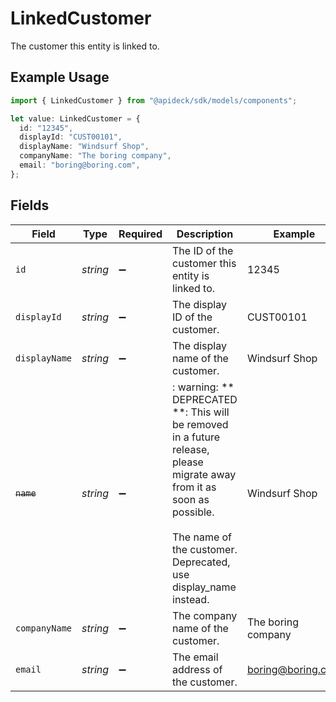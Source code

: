 # LinkedCustomer

The customer this entity is linked to.

## Example Usage

```typescript
import { LinkedCustomer } from "@apideck/sdk/models/components";

let value: LinkedCustomer = {
  id: "12345",
  displayId: "CUST00101",
  displayName: "Windsurf Shop",
  companyName: "The boring company",
  email: "boring@boring.com",
};
```

## Fields

| Field                                                                                                                                                                                    | Type                                                                                                                                                                                     | Required                                                                                                                                                                                 | Description                                                                                                                                                                              | Example                                                                                                                                                                                  |
| ---------------------------------------------------------------------------------------------------------------------------------------------------------------------------------------- | ---------------------------------------------------------------------------------------------------------------------------------------------------------------------------------------- | ---------------------------------------------------------------------------------------------------------------------------------------------------------------------------------------- | ---------------------------------------------------------------------------------------------------------------------------------------------------------------------------------------- | ---------------------------------------------------------------------------------------------------------------------------------------------------------------------------------------- |
| `id`                                                                                                                                                                                     | *string*                                                                                                                                                                                 | :heavy_minus_sign:                                                                                                                                                                       | The ID of the customer this entity is linked to.                                                                                                                                         | 12345                                                                                                                                                                                    |
| `displayId`                                                                                                                                                                              | *string*                                                                                                                                                                                 | :heavy_minus_sign:                                                                                                                                                                       | The display ID of the customer.                                                                                                                                                          | CUST00101                                                                                                                                                                                |
| `displayName`                                                                                                                                                                            | *string*                                                                                                                                                                                 | :heavy_minus_sign:                                                                                                                                                                       | The display name of the customer.                                                                                                                                                        | Windsurf Shop                                                                                                                                                                            |
| ~~`name`~~                                                                                                                                                                               | *string*                                                                                                                                                                                 | :heavy_minus_sign:                                                                                                                                                                       | : warning: ** DEPRECATED **: This will be removed in a future release, please migrate away from it as soon as possible.<br/><br/>The name of the customer. Deprecated, use display_name instead. | Windsurf Shop                                                                                                                                                                            |
| `companyName`                                                                                                                                                                            | *string*                                                                                                                                                                                 | :heavy_minus_sign:                                                                                                                                                                       | The company name of the customer.                                                                                                                                                        | The boring company                                                                                                                                                                       |
| `email`                                                                                                                                                                                  | *string*                                                                                                                                                                                 | :heavy_minus_sign:                                                                                                                                                                       | The email address of the customer.                                                                                                                                                       | boring@boring.com                                                                                                                                                                        |